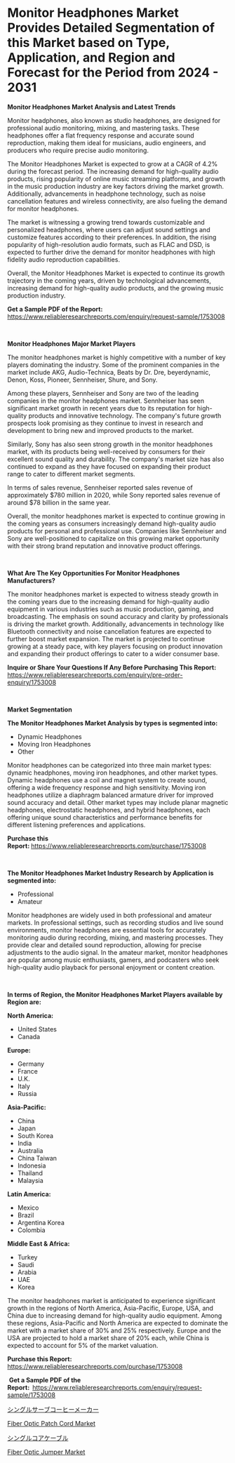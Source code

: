 <p><h1>Monitor Headphones Market Provides Detailed Segmentation of this Market based on Type, Application, and Region and Forecast for the Period from 2024 - 2031</h1></p><p><strong>Monitor Headphones Market Analysis and Latest Trends</strong></p>
<p><p>Monitor headphones, also known as studio headphones, are designed for professional audio monitoring, mixing, and mastering tasks. These headphones offer a flat frequency response and accurate sound reproduction, making them ideal for musicians, audio engineers, and producers who require precise audio monitoring.</p><p>The Monitor Headphones Market is expected to grow at a CAGR of 4.2% during the forecast period. The increasing demand for high-quality audio products, rising popularity of online music streaming platforms, and growth in the music production industry are key factors driving the market growth. Additionally, advancements in headphone technology, such as noise cancellation features and wireless connectivity, are also fueling the demand for monitor headphones.</p><p>The market is witnessing a growing trend towards customizable and personalized headphones, where users can adjust sound settings and customize features according to their preferences. In addition, the rising popularity of high-resolution audio formats, such as FLAC and DSD, is expected to further drive the demand for monitor headphones with high fidelity audio reproduction capabilities.</p><p>Overall, the Monitor Headphones Market is expected to continue its growth trajectory in the coming years, driven by technological advancements, increasing demand for high-quality audio products, and the growing music production industry.</p></p>
<p><strong>Get a Sample PDF of the Report:&nbsp;</strong> <a href="https://www.reliableresearchreports.com/enquiry/request-sample/1753008">https://www.reliableresearchreports.com/enquiry/request-sample/1753008</a></p>
<p>&nbsp;</p>
<p><strong>Monitor Headphones Major Market Players</strong></p>
<p><p>The monitor headphones market is highly competitive with a number of key players dominating the industry. Some of the prominent companies in the market include AKG, Audio-Technica, Beats by Dr. Dre, beyerdynamic, Denon, Koss, Pioneer, Sennheiser, Shure, and Sony.</p><p>Among these players, Sennheiser and Sony are two of the leading companies in the monitor headphones market. Sennheiser has seen significant market growth in recent years due to its reputation for high-quality products and innovative technology. The company's future growth prospects look promising as they continue to invest in research and development to bring new and improved products to the market.</p><p>Similarly, Sony has also seen strong growth in the monitor headphones market, with its products being well-received by consumers for their excellent sound quality and durability. The company's market size has also continued to expand as they have focused on expanding their product range to cater to different market segments.</p><p>In terms of sales revenue, Sennheiser reported sales revenue of approximately $780 million in 2020, while Sony reported sales revenue of around $78 billion in the same year.</p><p>Overall, the monitor headphones market is expected to continue growing in the coming years as consumers increasingly demand high-quality audio products for personal and professional use. Companies like Sennheiser and Sony are well-positioned to capitalize on this growing market opportunity with their strong brand reputation and innovative product offerings.</p></p>
<p>&nbsp;</p>
<p><strong>What Are The Key Opportunities For Monitor Headphones Manufacturers?</strong></p>
<p><p>The monitor headphones market is expected to witness steady growth in the coming years due to the increasing demand for high-quality audio equipment in various industries such as music production, gaming, and broadcasting. The emphasis on sound accuracy and clarity by professionals is driving the market growth. Additionally, advancements in technology like Bluetooth connectivity and noise cancellation features are expected to further boost market expansion. The market is projected to continue growing at a steady pace, with key players focusing on product innovation and expanding their product offerings to cater to a wider consumer base.</p></p>
<p><strong>Inquire or Share Your Questions If Any Before Purchasing This Report:</strong> <a href="https://www.reliableresearchreports.com/enquiry/pre-order-enquiry/1753008">https://www.reliableresearchreports.com/enquiry/pre-order-enquiry/1753008</a></p>
<p>&nbsp;</p>
<p><strong>Market Segmentation</strong></p>
<p><strong>The Monitor Headphones Market Analysis by types is segmented into:</strong></p>
<p><ul><li>Dynamic Headphones</li><li>Moving Iron Headphones</li><li>Other</li></ul></p>
<p><p>Monitor headphones can be categorized into three main market types: dynamic headphones, moving iron headphones, and other market types. Dynamic headphones use a coil and magnet system to create sound, offering a wide frequency response and high sensitivity. Moving iron headphones utilize a diaphragm balanced armature driver for improved sound accuracy and detail. Other market types may include planar magnetic headphones, electrostatic headphones, and hybrid headphones, each offering unique sound characteristics and performance benefits for different listening preferences and applications.</p></p>
<p><strong>Purchase this Report:&nbsp;</strong><a href="https://www.reliableresearchreports.com/purchase/1753008">https://www.reliableresearchreports.com/purchase/1753008</a></p>
<p>&nbsp;</p>
<p><strong>The Monitor Headphones Market Industry Research by Application is segmented into:</strong></p>
<p><ul><li>Professional</li><li>Amateur</li></ul></p>
<p><p>Monitor headphones are widely used in both professional and amateur markets. In professional settings, such as recording studios and live sound environments, monitor headphones are essential tools for accurately monitoring audio during recording, mixing, and mastering processes. They provide clear and detailed sound reproduction, allowing for precise adjustments to the audio signal. In the amateur market, monitor headphones are popular among music enthusiasts, gamers, and podcasters who seek high-quality audio playback for personal enjoyment or content creation.</p></p>
<p>&nbsp;</p>
<p><strong>In terms of Region, the Monitor Headphones Market Players available by Region are:</strong></p>
<p>
    <p> <strong> North America: </strong>
        <ul>
            <li>United States</li>
            <li>Canada</li>
        </ul>
        </p> 
    <p> <strong> Europe: </strong>
        <ul>
            <li>Germany</li>
            <li>France</li>
            <li>U.K.</li>
            <li>Italy</li>
            <li>Russia</li>
        </ul>
        </p> 
    <p> <strong> Asia-Pacific: </strong>
        <ul>
            <li>China</li>
            <li>Japan</li>
            <li>South Korea</li>
            <li>India</li>
            <li>Australia</li>
            <li>China Taiwan</li>
            <li>Indonesia</li>
            <li>Thailand</li>
            <li>Malaysia</li>
        </ul>
        </p> 
    <p> <strong> Latin America: </strong>
        <ul>
            <li>Mexico</li>
            <li>Brazil</li>
            <li>Argentina Korea</li>
            <li>Colombia</li>
        </ul>
        </p> 
    <p> <strong> Middle East & Africa: </strong>
        <ul>
            <li>Turkey</li>
            <li>Saudi</li>
            <li>Arabia</li>
            <li>UAE</li>
            <li>Korea</li>
        </ul>
    </p>
    </p>
<p><p>The monitor headphones market is anticipated to experience significant growth in the regions of North America, Asia-Pacific, Europe, USA, and China due to increasing demand for high-quality audio equipment. Among these regions, Asia-Pacific and North America are expected to dominate the market with a market share of 30% and 25% respectively. Europe and the USA are projected to hold a market share of 20% each, while China is expected to account for 5% of the market valuation.</p></p>
<p><strong>Purchase this Report: </strong><a href="https://www.reliableresearchreports.com/purchase/1753008">https://www.reliableresearchreports.com/purchase/1753008</a></p>
<p>&nbsp;<strong>Get a Sample PDF of the Report:&nbsp;&nbsp;</strong><a href="https://www.reliableresearchreports.com/enquiry/request-sample/1753008">https://www.reliableresearchreports.com/enquiry/request-sample/1753008</a></p>
<p><strong></strong></p>
<p><p><a href="https://github.com/SantosDicki04/Market-Research-Report-List-1/blob/main/433485910573.md">シングルサーブコーヒーメーカー</a></p><p><a href="https://github.com/YashRP12/Market-Research-Report-List-3/blob/main/fiber-optic-patch-cord-market.md">Fiber Optic Patch Cord Market</a></p><p><a href="https://github.com/moulafa/Market-Research-Report-List-1/blob/main/272881110572.md">シングルコアケーブル</a></p><p><a href="https://github.com/khayangel/Market-Research-Report-List-2/blob/main/fiber-optic-jumper-market.md">Fiber Optic Jumper Market</a></p></p>